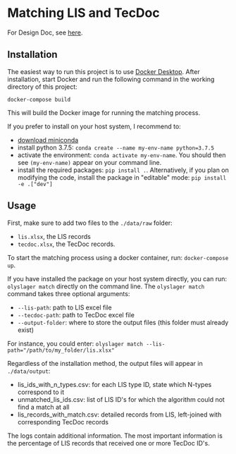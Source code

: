 # Matching LIS and TecDoc

For Design Doc, see [here](https://teams.microsoft.com/_?culture=en-us&country=WW&lm=deeplink&lmsrc=homePageWeb&cmpid=WebSignIn#/docx/viewer/teamsSdk/https:~2F~2Folyslager.sharepoint.com~2Fsites~2FOlyslagerenLennartDamenvanBDR~2FGedeelde%20documenten~2FGeneral~2FDesign%20doc.docx?threadId=19:Bx4MdOlFK4pmpv661ltxZSCYt8J_siLZVkeTX1WRhFA1@thread.tacv2&fileId=e540b140-2d44-4282-b099-b49d09e51feb&ctx=openFilePreview&viewerAction=view).

## Installation
The easiest way to run this project is to use [Docker Desktop](https://www.docker.com/get-started/). After installation, start Docker
and run the following command in the working directory of this project:

```docker-compose build```

This will build the Docker image for running the matching process.

If you prefer to install on your host system, I recommend to:
- [download miniconda](https://docs.conda.io/en/latest/miniconda.html)
- install python 3.7.5: `conda create --name my-env-name python=3.7.5`
- activate the environment: `conda activate my-env-name`. You should then see `(my-env-name)`
appear on your command line.
- install the required packages: `pip install .`. Alternatively, if you plan on modifying the code, install
the package in "editable" mode: `pip install -e .["dev"]`

## Usage
First, make sure to add two files to the `./data/raw` folder:
- `lis.xlsx`, the LIS records
- `tecdoc.xlsx`, the TecDoc records.

To start the matching process using a docker container, run: `docker-compose up`.

If you have installed the package on your host system directly, you can run: `olyslager match`
directly on the command line. The `olyslager match` command takes three optional arguments:
- `--lis-path`: path to LIS excel file
- `--tecdoc-path`: path to TecDoc excel file
- `--output-folder`: where to store the output files (this folder must already exist)

For instance, you could enter:
`olyslager match --lis-path="/path/to/my_folder/lis.xlsx"`

Regardless of the installation method, the output files will appear in `./data/output`:
- lis_ids_with_n_types.csv: for each LIS type ID, state which N-types correspond to it
- unmatched_lis_ids.csv: list of LIS ID's for which the algorithm could not find a match at all
- lis_records_with_match.csv: detailed records from LIS, left-joined with corresponding TecDoc records

The logs contain additional information. The most important information is the percentage of LIS records
that received one or more TecDoc ID's.
